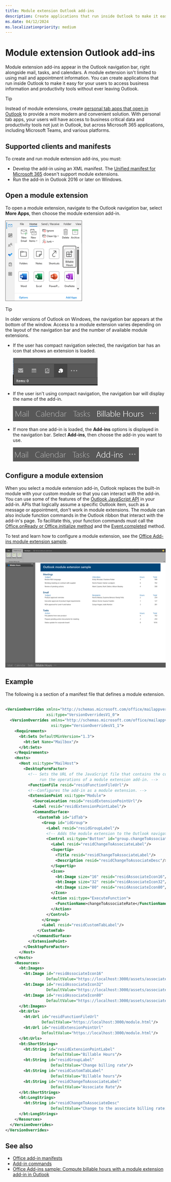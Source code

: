 ```yaml
---
title: Module extension Outlook add-ins
description: Create applications that run inside Outlook to make it easy for your users to access business information and productivity tools without ever leaving Outlook.
ms.date: 04/12/2024
ms.localizationpriority: medium
---
```


# Module extension Outlook add-ins

Module extension add-ins appear in the Outlook navigation bar, right alongside mail, tasks, and calendars. A module extension isn't limited to using mail and appointment information. You can create applications that run inside Outlook to make it easy for your users to access business information and productivity tools without ever leaving Outlook.

> [!TIP]
> Instead of module extensions, create [personal tab apps that open in Outlook](/microsoftteams/platform/m365-apps/extend-m365-teams-personal-tab) to provide a more modern and convenient solution. With personal tab apps, your users will have access to business critical data and productivity tools not just in Outlook, but across Microsoft 365 applications, including Microsoft Teams, and various platforms.

## Supported clients and manifests

To create and run module extension add-ins, you must:

- Develop the add-in using an XML manifest. The [Unified manifest for Microsoft 365](../develop/json-manifest-overview.md) doesn't support module extensions.
- Run the add-in in Outlook 2016 or later on Windows.

## Open a module extension

To open a module extension, navigate to the Outlook navigation bar, select **More Apps**, then choose the module extension add-in.

![Available modules and module extension add-ins in the More Apps flyout.](../images/outlook-updated-navigation-bar.png)

> [!TIP]
> In older versions of Outlook on Windows, the navigation bar appears at the bottom of the window. Access to a module extension varies depending on the layout of the navigation bar and the number of available module extensions.
>
> - If the user has compact navigation selected, the navigation bar has an icon that shows an extension is loaded.
>
>   ![Icons of the modules and add-ins displayed in a compact navigation bar.](../images/outlook-module-navigationbar-compact.png)
> - If the user isn't using compact navigation, the navigation bar will display the name of the add-in.
>
>   ![The names of the modules and add-ins shown in an expanded navigation bar.](../images/outlook-module-navigationbar-one.png)
> - If more than one add-in is loaded, the **Add-ins** options is displayed in the navigation bar. Select **Add-ins**, then choose the add-in you want to use.
>
>   ![The Add-ins option displayed in the navigation bar if more than one add-in is loaded.](../images/outlook-module-navigationbar-more.png)

## Configure a module extension

When you select a module extension add-in, Outlook replaces the built-in module with your custom module so that you can interact with the add-in. You can use some of the features of the [Outlook JavaScript API](/javascript/api/outlook) in your add-in. APIs that logically assume a specific Outlook item, such as a message or appointment, don't work in module extensions. The module can also include function commands in the Outlook ribbon that interact with the add-in's page. To facilitate this, your function commands must call the [Office.onReady or Office.initialize method](../develop/initialize-add-in.md) and the [Event.completed](/javascript/api/office/office.addincommands.event#office-office-addincommands-event-completed-member(1)) method.

To test and learn how to configure a module extension, see the [Office Add-ins module extension sample](https://github.com/OfficeDev/Outlook-Add-in-JavaScript-ModuleExtension).

![The user interface of a sample module extension.](../images/outlook-module-extension.png)

## Example

The following is a section of a manifest file that defines a module extension.

```xml

<VersionOverrides xmlns="http://schemas.microsoft.com/office/mailappversionoverrides"
                  xsi:type="VersionOverridesV1_0">
  <VersionOverrides xmlns="http://schemas.microsoft.com/office/mailappversionoverrides/1.1"
                    xsi:type="VersionOverridesV1_1">
    <Requirements>
      <bt:Sets DefaultMinVersion="1.3">
        <bt:Set Name="Mailbox"/>
      </bt:Sets>
    </Requirements>
    <Hosts>
      <Host xsi:type="MailHost">
        <DesktopFormFactor>
          <!-- Sets the URL of the JavaScript file that contains the code to
               run the operations of a module extension add-in. -->
          <FunctionFile resid="residFunctionFileUrl"/>
          <!--Configures the add-in as a module extension. -->
          <ExtensionPoint xsi:type="Module">
            <SourceLocation resid="residExtensionPointUrl"/>
            <Label resid="residExtensionPointLabel"/>
            <CommandSurface>
              <CustomTab id="idTab">
                <Group id="idGroup">
                  <Label resid="residGroupLabel"/>
                  <!-- Adds the module extension to the Outlook navigation bar. -->
                  <Control xsi:type="Button" id="group.changeToAssociate">
                    <Label resid="residChangeToAssociateLabel"/>
                    <Supertip>
                      <Title resid="residChangeToAssociateLabel"/>
                      <Description resid="residChangeToAssociateDesc"/>
                    </Supertip>
                    <Icon>
                      <bt:Image size="16" resid="residAssociateIcon16"/>
                      <bt:Image size="32" resid="residAssociateIcon32"/>
                      <bt:Image size="80" resid="residAssociateIcon80"/>
                    </Icon>
                    <Action xsi:type="ExecuteFunction">
                      <FunctionName>changeToAssociateRate</FunctionName>
                    </Action>
                  </Control>
                </Group>
                <Label resid="residCustomTabLabel"/>
              </CustomTab>
            </CommandSurface>
          </ExtensionPoint>
        </DesktopFormFactor>
      </Host>
    </Hosts>
    <Resources>
      <bt:Images>
        <bt:Image id="residAssociateIcon16"
                  DefaultValue="https://localhost:3000/assets/associate-16.png"/>
        <bt:Image id="residAssociateIcon32"
                  DefaultValue="https://localhost:3000/assets/associate-32.png"/>
        <bt:Image id="residAssociateIcon80"
                  DefaultValue="https://localhost:3000/assets/associate-80.png"/>
      </bt:Images>
      <bt:Urls>
        <bt:Url id="residFunctionFileUrl"
                DefaultValue="https://localhost:3000/module.html"/>
        <bt:Url id="residExtensionPointUrl"
                DefaultValue="https://localhost:3000/module.html"/>
      </bt:Urls>
      <bt:ShortStrings>
        <bt:String id="residExtensionPointLabel"
                    DefaultValue="Billable Hours"/>
        <bt:String id="residGroupLabel"
                    DefaultValue="Change billing rate"/>
        <bt:String id="residCustomTabLabel"
                    DefaultValue="Billable hours"/>
        <bt:String id="residChangeToAssociateLabel"
                    DefaultValue="Associate Rate"/>
      </bt:ShortStrings>
      <bt:LongStrings>
        <bt:String id="residChangeToAssociateDesc"
                    DefaultValue="Change to the associate billing rate: $127/hr"/>
      </bt:LongStrings>
    </Resources>
  </VersionOverrides>
</VersionOverrides>
```

## See also

- [Office add-in manifests](../develop/add-in-manifests.md)
- [Add-in commands](../design/add-in-commands.md)
- [Office Add-ins sample: Compute billable hours with a module extension add-in in Outlook](https://github.com/OfficeDev/Outlook-Add-in-JavaScript-ModuleExtension)
